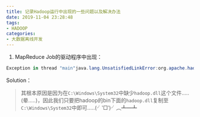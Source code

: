 ```yaml
---
title: 记录Hadoop运行中出现的一些问题以及解决办法
date: 2019-11-04 23:28:48
tags: 
- HADOOP
categories:
- 大数据离线开发
---
```


1. MapReduce Job的驱动程序中出现：

```powershell
Exception in thread "main"java.lang.UnsatisfiedLinkError:org.apache.hadoop.io.nativeio.NativeIO$Windows.access0(Ljava/lang/String;I)Z
```

 <!-- more -->  

   Solution：

   > 其根本原因是因为在```C:\Windows\System32```中缺少```hadoop.dll```这个文件.....(晕.....)，因此我们只要把hadoop的bin下面的```hadoop.dll```复制至```C:\Windows\System32```中即可.....(╯‵□′)╯︵┻━┻

